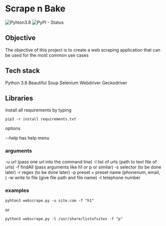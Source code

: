 # Scrape n Bake


![Pyhton3.8](https://img.shields.io/badge/Python-3-blue)
![PyPI - Status](https://img.shields.io/pypi/status/wheel)


## Objective

The objective of this project is to create a web scraping application that can be used for the most common use cases 


## Tech stack

Python 3.8
Beautiful Soup
Selenium Webdriver
Geckodriver


## Libraries

install all requirements by typing
```
pip3 -r install requirements.txt
```

options

--help has help menu

### arguments

-u url (pass one url into the command line)
-l list of urls (path to text file of urls)
-f findAll (pass arguments like h1 or p or similar)
-s selector (to be done later)
-r regex (to be done later)
-p preset + preset name (phonenum, email, )
-w write to file (give file path and file name)
-t telephone number
### examples

```
pyhton3 webscrape.py -u site.com -f "h1"
```
or
```
python3 webscrape.py -l /usr/share/listofsites -f "p"
```

